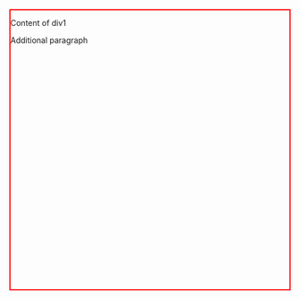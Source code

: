   <style>
    #div1 {
      position: relative;
      height: 500px; /* Adjust as needed */
      border: 2px solid red; /* Added red border for testing */
    }
  
    #div2 {
      position: fixed;
      bottom: 0;
      transform: translateY(100%); /* Initially positioned below the viewport */
      transition: transform 0.3s ease; /* Smooth transition */
      border: 2px solid red; /* Added red border for testing */
    }
  </style>
  <div id="div1">
    <p>Content of div1</p>
    <p>Additional paragraph</p>
  </div>

  <div id="div2">
    <p>Content of div2</p>
  </div>

  <script>
    window.addEventListener('scroll', function() {
      var div1 = document.getElementById('div1');
      var div2 = document.getElementById('div2');
      var scrollPosition = window.scrollY;

      // Calculate the distance between div1 and the bottom of the viewport
      var div1BottomPosition = div1.offsetTop + div1.offsetHeight;
      var distanceFromViewportBottom = window.innerHeight - div1BottomPosition;

      // Calculate the translation value for div2
      var translation = Math.max(0, distanceFromViewportBottom - scrollPosition);

      div2.style.transform = 'translateY(' + translation + 'px)';
    });
  </script>
